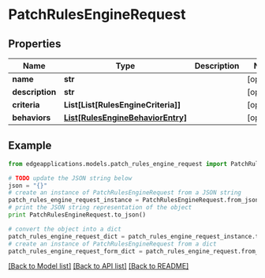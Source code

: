 # PatchRulesEngineRequest


## Properties
Name | Type | Description | Notes
------------ | ------------- | ------------- | -------------
**name** | **str** |  | [optional] 
**description** | **str** |  | [optional] 
**criteria** | **List[List[RulesEngineCriteria]]** |  | [optional] 
**behaviors** | [**List[RulesEngineBehaviorEntry]**](RulesEngineBehaviorEntry.md) |  | [optional] 

## Example

```python
from edgeapplications.models.patch_rules_engine_request import PatchRulesEngineRequest

# TODO update the JSON string below
json = "{}"
# create an instance of PatchRulesEngineRequest from a JSON string
patch_rules_engine_request_instance = PatchRulesEngineRequest.from_json(json)
# print the JSON string representation of the object
print PatchRulesEngineRequest.to_json()

# convert the object into a dict
patch_rules_engine_request_dict = patch_rules_engine_request_instance.to_dict()
# create an instance of PatchRulesEngineRequest from a dict
patch_rules_engine_request_form_dict = patch_rules_engine_request.from_dict(patch_rules_engine_request_dict)
```
[[Back to Model list]](../README.md#documentation-for-models) [[Back to API list]](../README.md#documentation-for-api-endpoints) [[Back to README]](../README.md)


